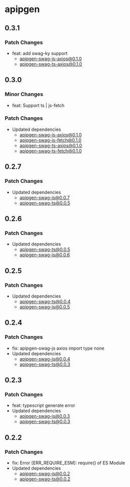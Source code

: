# apipgen

## 0.3.1

### Patch Changes

- feat: add swag-ky support
  - apipgen-swag-js-axios@0.1.0
  - apipgen-swag-ts-axios@0.1.0

## 0.3.0

### Minor Changes

- feat: Support ts | js-fetch

### Patch Changes

- Updated dependencies
  - apipgen-swag-js-axios@0.1.0
  - apipgen-swag-js-fetch@0.1.0
  - apipgen-swag-ts-axios@0.1.0
  - apipgen-swag-ts-fetch@0.1.0

## 0.2.7

### Patch Changes

- Updated dependencies
  - apipgen-swag-js@0.0.7
  - apipgen-swag-ts@0.0.5

## 0.2.6

### Patch Changes

- Updated dependencies
  - apipgen-swag-ts@0.0.5
  - apipgen-swag-js@0.0.6

## 0.2.5

### Patch Changes

- Updated dependencies
  - apipgen-swag-ts@0.0.4
  - apipgen-swag-js@0.0.5

## 0.2.4

### Patch Changes

- fix: apipgen-swag-js axios import type none
- Updated dependencies
  - apipgen-swag-js@0.0.4
  - apipgen-swag-ts@0.0.3

## 0.2.3

### Patch Changes

- feat: typescript generate error
- Updated dependencies
  - apipgen-swag-js@0.0.3
  - apipgen-swag-ts@0.0.3

## 0.2.2

### Patch Changes

- fix: Error [ERR_REQUIRE_ESM]: require() of ES Module
- Updated dependencies
  - apipgen-swag-js@0.0.2
  - apipgen-swag-ts@0.0.2
